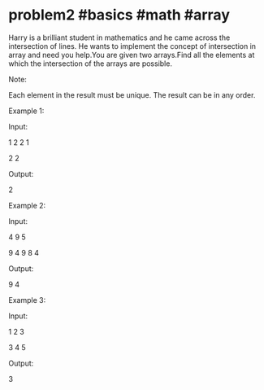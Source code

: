 # problem2 #basics #math #array

Harry is a brilliant student in mathematics and he came across the intersection of lines.
He wants to implement the concept of intersection in array and need you help.You are given
two arrays.Find all the elements at which the intersection of the arrays are possible.

Note:

Each element in the result must be unique.
The result can be in any order.

Example 1:

Input:

1 2 2 1

2 2

Output:

2 

Example 2:

Input:

4 9 5

9 4 9 8 4

Output: 

9 4

Example 3:

Input:

1 2 3

3 4 5

Output:

3

